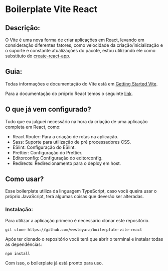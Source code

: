 # Boilerplate Vite React

## Descrição:
O Vite é uma nova forma de criar aplicações em React, levando em consideração diferentes fatores, como velocidade da criação/inicialização e o suporte e constante atualizações do pacote, estou utilizando ele como substituto do <a href="https://www.npmjs.com/package/create-react-app">create-react-app</a>.

## Guia:
Todas informações e documentação do Vite está em <a href="https://vitejs.dev/guide/">Getting Started Vite</a>.

Para a documentação do próprio React temos o seguinte <a href="https://pt-br.reactjs.org/">link</a>.

## O que já vem configurado?
Tudo que eu julguei necessário na hora da criação de uma aplicação completa em React, como:
<ul>
<li>React Router: Para a criação de rotas na aplicação.</li>
<li>Sass: Suporte para utilização de pré processadores CSS.</li>
<li>ESlint: Configuração do ESlint.</li>
<li>Prettier: Configuração do Prettier.</li>
<li>Editorconfig: Configuração do editorconfig.</li>
<li>Redirects: Redirecionamento para o deploy em host.</li>
</ul>

## Como usar?
Esse boilerplate utiliza da linguagem TypeScript, caso você queira usar o próprio JavaScript, terá algumas coisas que deverão ser alteradas.

### Instalação:
Para utilizar a aplicação primeiro é necessário clonar este repositório.

```
git clone https://github.com/wesleyara/boilerplate-vite-react
```

Após ter clonado o repositório você terá que abrir o terminal e instalar todas as dependências:

```
npm install
```

Com isso, o boilerplate já está pronto para uso.